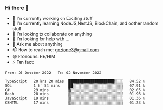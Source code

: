 ### Hi there 👋

<!--
**charlieScript/charlieScript** is a ✨ _special_ ✨ repository because its `README.md` (this file) appears on your GitHub profile.

Here are some ideas to get you started: -->

- 🔭 I’m currently working on Exciting stuff
- 🌱 I’m currently learning NodeJS,NestJS, BlockChain, and oother random stuff
- 👯 I’m looking to collaborate on anything
- 🤔 I’m looking for help with ...
- 💬 Ask me about anything
- 📫 How to reach me: gozione3@gmail.com
- 😄 Pronouns: HE/HIM
- ⚡ Fun fact: 
<!--START_SECTION:waka-->

```text
From: 26 October 2022 - To: 02 November 2022

TypeScript   20 hrs 20 mins  █████████████████████░░░░   84.52 %
SQL          1 hr 54 mins    ██░░░░░░░░░░░░░░░░░░░░░░░   07.91 %
C#           29 mins         ▓░░░░░░░░░░░░░░░░░░░░░░░░   02.05 %
Bash         28 mins         ▒░░░░░░░░░░░░░░░░░░░░░░░░   01.96 %
JavaScript   19 mins         ▒░░░░░░░░░░░░░░░░░░░░░░░░   01.36 %
CSHTML       17 mins         ▒░░░░░░░░░░░░░░░░░░░░░░░░   01.23 %
```

<!--END_SECTION:waka-->
